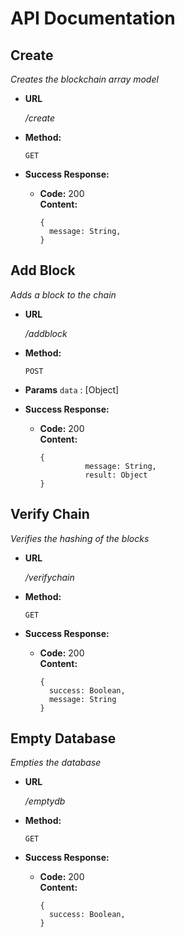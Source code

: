 # API Documentation

**Create**
----
  _Creates the blockchain array model_

* **URL**

  _/create_

* **Method:**

  `GET`

* **Success Response:**

  * **Code:** 200 <br />
    **Content:**
    ```
    {
      message: String,
    }
    ````

**Add Block**
----
  _Adds a block to the chain_

* **URL**

  _/addblock_

* **Method:**

  `POST`
* **Params**
    `data` : [Object]
* **Success Response:**

  * **Code:** 200 <br />
    **Content:**
    ```
    {
              message: String,
              result: Object
    }
    ````

**Verify Chain**
----
  _Verifies the hashing of the blocks_

* **URL**

  _/verifychain_

* **Method:**

  `GET`

* **Success Response:**

  * **Code:** 200 <br />
    **Content:**
    ```
    {
      success: Boolean,
      message: String
    }
    ````

**Empty Database**
----
  _Empties the database_

* **URL**

  _/emptydb_

* **Method:**

  `GET`

* **Success Response:**

  * **Code:** 200 <br />
    **Content:**
    ```
    {
      success: Boolean,
    }
    ````
